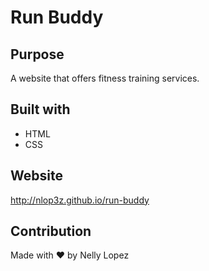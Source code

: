 # Run Buddy

## Purpose
A website that offers fitness training services.

## Built with
* HTML
* CSS

## Website
http://nlop3z.github.io/run-buddy

## Contribution
Made with ❤️ by Nelly Lopez
